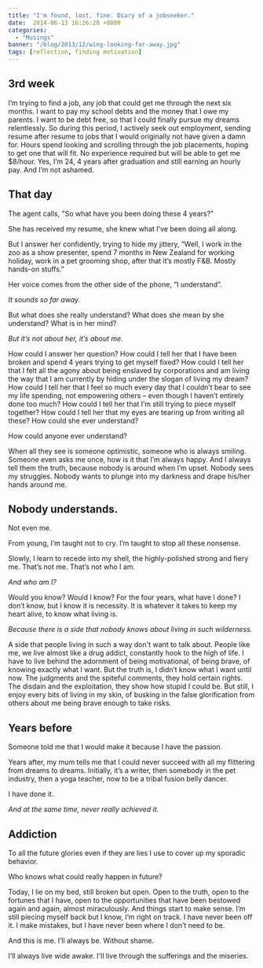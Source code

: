 ```yaml
---
title: "I'm found, lost, fine. Diary of a jobseeker."
date:  2014-06-13 16:26:28 +0800
categories:
  - "Musings"
banner: "/blog/2013/12/wing-looking-far-away.jpg"
tags: [reflection, finding motivation]
---
```

## 3rd week

I’m trying to find a job, any job that could get me through the next six months. I want to pay my school debts and the money that I owe my parents. I want to be debt free, so that I could finally pursue my dreams relentlessly. So during this period, I actively seek out employment, sending resume after resume to jobs that I would originally not have given a damn for. Hours spend looking and scrolling through the job placements, hoping to get one that will fit. No experience required but will be able to get me $8/hour. Yes, I’m 24, 4 years after graduation and still earning an hourly pay. And I’m not ashamed.

## That day
The agent calls, "So what have you been doing these 4 years?"

She has received my resume, she knew what I’ve been doing all along.

But I answer her confidently, trying to hide my jittery, “Well, I work in the zoo as a show presenter, spend 7 months in New Zealand for working holiday, work in a pet grooming shop, after that it’s mostly F&B. Mostly hands-on stuffs.”

Her voice comes from the other side of the phone, “I understand”.

_It sounds so far away._

But what does she really understand? What does she mean by she understand? What is in her mind?

_But it’s not about her, it’s about me._

How could I answer her question? How could I tell her that I have been broken and spend 4 years trying to get myself fixed? How could I tell her that I felt all the agony about being enslaved by corporations and am living the way that I am currently by hiding under the slogan of living my dream? How could I tell her that I feel so much every day that I couldn’t bear to see my life spending, not empowering others – even though I haven’t entirely done too much? How could I tell her that I’m still trying to piece myself together? How could I tell her that my eyes are tearing up from writing all these? How could she ever understand?

How could anyone ever understand?

When all they see is someone optimistic, someone who is always smiling. Someone even asks me once, how is it that I’m always happy. And I always tell them the truth, because nobody is around when I’m upset. Nobody sees my struggles. Nobody wants to plunge into my darkness and drape his/her hands around me.

## Nobody understands.
Not even me.

From young, I’m taught not to cry. I’m taught to stop all these nonsense.

Slowly, I learn to recede into my shell, the highly-polished strong and fiery me. That’s not me. That’s not who I am.

_And who am I?_

Would you know? Would I know? For the four years, what have I done? I don’t know, but I know it is necessity. It is whatever it takes to keep my heart alive, to know what living is.

_Because there is a side that nobody knows about living in such wilderness._

A side that people living in such a way don't want to talk about. People like me, we live almost like a drug addict, constantly hook to the high of life. I have to live behind the adornment of being motivational, of being brave, of knowing exactly what I want. But the truth is, I didn’t know what I want until now. The judgments and the spiteful comments, they hold certain rights. The disdain and the exploitation, they show how stupid I could be. But still, I enjoy every bits of living in my skin, of busking in the false glorification from others about me being brave enough to take risks.

## Years before
Someone told me that I would make it because I have the passion.

Years after, my mum tells me that I could never succeed with all my flittering from dreams to dreams. Initially, it’s a writer, then somebody in the pet industry, then a yoga teacher, now to be a tribal fusion belly dancer.

I have done it.

_And at the same time, never really achieved it._

## Addiction
To all the future glories even if they are lies I use to cover up my sporadic behavior.

Who knows what could really happen in future?

Today, I lie on my bed, still broken but open. Open to the truth, open to the fortunes that I have, open to the opportunities that have been bestowed again and again, almost miraculously. And things start to make sense. I’m still piecing myself back but I know, I’m right on track. I have never been off it. I make mistakes, but I have never been where I don’t need to be.

And this is me. I’ll always be. Without shame.

I’ll always live wide awake. I'll live through the sufferings and the miseries.
